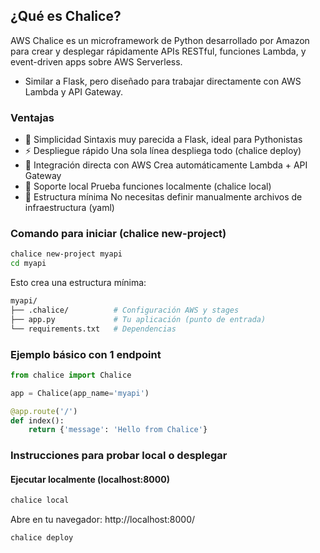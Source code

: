 ## ¿Qué es Chalice?

AWS Chalice es un microframework de Python desarrollado por Amazon para crear y desplegar rápidamente APIs RESTful, funciones Lambda, y event-driven apps sobre AWS Serverless.

  - Similar a Flask, pero diseñado para trabajar directamente con AWS Lambda y API Gateway.


### Ventajas

- 🎯 Simplicidad	Sintaxis muy parecida a Flask, ideal para Pythonistas
- ⚡ Despliegue rápido	Una sola línea despliega todo (chalice deploy)
- 🔗 Integración directa con AWS	Crea automáticamente Lambda + API Gateway
- 🧪 Soporte local	Prueba funciones localmente (chalice local)
- 📂 Estructura mínima	No necesitas definir manualmente archivos de infraestructura (yaml)


### Comando para iniciar (chalice new-project)

```bash
chalice new-project myapi
cd myapi
```
Esto crea una estructura mínima:
```bash
myapi/
├── .chalice/          # Configuración AWS y stages
├── app.py             # Tu aplicación (punto de entrada)
└── requirements.txt   # Dependencias
```

### Ejemplo básico con 1 endpoint

```python
from chalice import Chalice

app = Chalice(app_name='myapi')

@app.route('/')
def index():
    return {'message': 'Hello from Chalice'}
```

### Instrucciones para probar local o desplegar
#### Ejecutar localmente (localhost:8000)
```bash
chalice local
```
Abre en tu navegador:
http://localhost:8000/

```bash
chalice deploy
```

